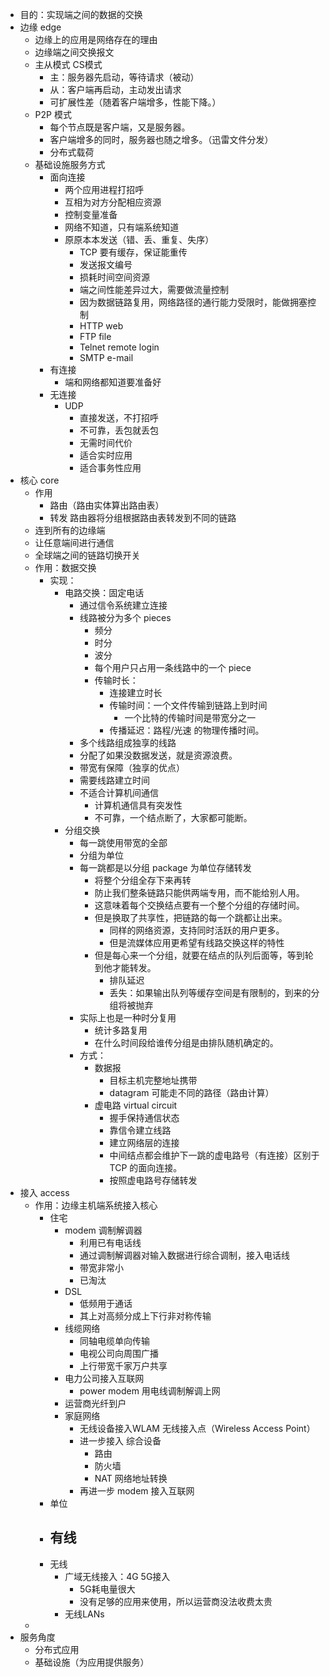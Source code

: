 - 目的：实现端之间的数据的交换
- 边缘 edge
	- 边缘上的应用是网络存在的理由
	- 边缘端之间交换报文
	- 主从模式 CS模式
		- 主：服务器先启动，等待请求（被动）
		- 从：客户端再启动，主动发出请求
		- 可扩展性差（随着客户端增多，性能下降。）
	- P2P 模式
		- 每个节点既是客户端，又是服务器。
		- 客户端增多的同时，服务器也随之增多。（迅雷文件分发）
		- 分布式载荷
	- 基础设施服务方式
		- 面向连接
			- 两个应用进程打招呼
			- 互相为对方分配相应资源
			- 控制变量准备
			- 网络不知道，只有端系统知道
			- 原原本本发送（错、丢、重复、失序）
				- TCP 要有缓存，保证能重传
				- 发送报文编号
				- 损耗时间空间资源
				- 端之间性能差异过大，需要做流量控制
				- 因为数据链路复用，网络路径的通行能力受限时，能做拥塞控制
				- HTTP web
				- FTP file
				- Telnet remote login
				- SMTP e-mail
		- 有连接
			- 端和网络都知道要准备好
		- 无连接
			- UDP
				- 直接发送，不打招呼
				- 不可靠，丢包就丢包
				- 无需时间代价
				- 适合实时应用
				- 适合事务性应用
- 核心 core
	- 作用
		- 路由（路由实体算出路由表）
		- 转发 路由器将分组根据路由表转发到不同的链路
	- 连到所有的边缘端
	- 让任意端间进行通信
	- 全球端之间的链路切换开关
	- 作用：数据交换
		- 实现：
			- 电路交换：固定电话
				- 通过信令系统建立连接
				- 线路被分为多个 pieces
					- 频分
					- 时分
					- 波分
					- 每个用户只占用一条线路中的一个 piece
					- 传输时长：
						- 连接建立时长
						- 传输时间：一个文件传输到链路上到时间
							- 一个比特的传输时间是带宽分之一
						- 传播延迟：路程/光速 的物理传播时间。
				- 多个线路组成独享的线路
				- 分配了如果没数据发送，就是资源浪费。
				- 带宽有保障（独享的优点）
				- 需要线路建立时间
				- 不适合计算机间通信
					- 计算机通信具有突发性
					- 不可靠，一个结点断了，大家都可能断。
			- 分组交换
				- 每一跳使用带宽的全部
				- 分组为单位
				- 每一跳都是以分组 package 为单位存储转发
					- 将整个分组全存下来再转
					- 防止我们整条链路只能供两端专用，而不能给别人用。
					- 这意味着每个交换结点要有一个整个分组的存储时间。
					- 但是换取了共享性，把链路的每一个跳都让出来。
						- 同样的网络资源，支持同时活跃的用户更多。
						- 但是流媒体应用更希望有线路交换这样的特性
					- 但是每心来一个分组，就要在结点的队列后面等，等到轮到他才能转发。
						- 排队延迟
						- 丢失：如果输出队列等缓存空间是有限制的，到来的分组将被抛弃
				- 实际上也是一种时分复用
					- 统计多路复用
					- 在什么时间段给谁传分组是由排队随机确定的。
				- 方式：
					- 数据报
						- 目标主机完整地址携带
						- datagram 可能走不同的路径（路由计算）
					- 虚电路 virtual circuit 
						- 握手保持通信状态
						- 靠信令建立线路
						- 建立网络层的连接
						- 中间结点都会维护下一跳的虚电路号（有连接）区别于 TCP 的面向连接。
						- 按照虚电路号存储转发
- 接入 access
	- 作用：边缘主机端系统接入核心
		- 住宅
			- modem 调制解调器
				- 利用已有电话线
				- 通过调制解调器对输入数据进行综合调制，接入电话线
				- 带宽非常小
				- 已淘汰
			- DSL
				- 低频用于通话
				- 其上对高频分成上下行非对称传输
			- 线缆网络
				- 同轴电缆单向传输
				- 电视公司向周围广播
				- 上行带宽千家万户共享
			- 电力公司接入互联网
				- power modem 用电线调制解调上网
			- 运营商光纤到户
			- 家庭网络
				- 无线设备接入WLAM 无线接入点（Wireless Access Point）
				- 进一步接入 综合设备
					- 路由
					- 防火墙
					- NAT 网络地址转换
				- 再进一步 modem 接入互联网
		- 单位
		- 有线
			- 
		- 无线
			- 广域无线接入：4G 5G接入
				- 5G耗电量很大
				- 没有足够的应用来使用，所以运营商没法收费太贵
			- 无线LANs
	- 
- 服务角度
	- 分布式应用
	- 基础设施（为应用提供服务）